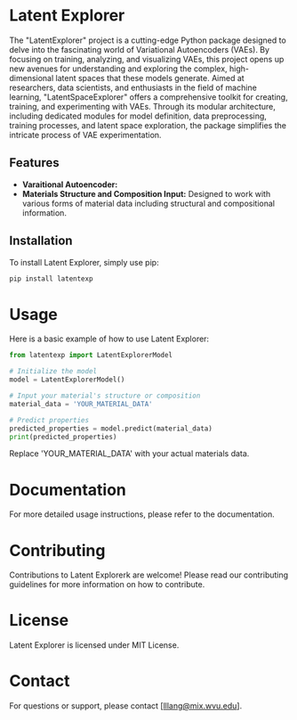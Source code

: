 # Latent Explorer

The "LatentExplorer" project is a cutting-edge Python package designed to delve into the fascinating world of Variational Autoencoders (VAEs). By focusing on training, analyzing, and visualizing VAEs, this project opens up new avenues for understanding and exploring the complex, high-dimensional latent spaces that these models generate. Aimed at researchers, data scientists, and enthusiasts in the field of machine learning, "LatentSpaceExplorer" offers a comprehensive toolkit for creating, training, and experimenting with VAEs. Through its modular architecture, including dedicated modules for model definition, data preprocessing, training processes, and latent space exploration, the package simplifies the intricate process of VAE experimentation. 
## Features

- **Varaitional Autoencoder:** 
- **Materials Structure and Composition Input:** Designed to work with various forms of material data including structural and compositional information.


## Installation

To install Latent Explorer, simply use pip:

```bash
pip install latentexp
```

# Usage

Here is a basic example of how to use Latent Explorer:

```python
from latentexp import LatentExplorerModel

# Initialize the model
model = LatentExplorerModel()

# Input your material's structure or composition
material_data = 'YOUR_MATERIAL_DATA'

# Predict properties
predicted_properties = model.predict(material_data)
print(predicted_properties)
```

Replace 'YOUR_MATERIAL_DATA' with your actual materials data.

# Documentation

For more detailed usage instructions, please refer to the documentation.

# Contributing

Contributions to Latent Explorerk are welcome! Please read our contributing guidelines for more information on how to contribute.

# License

Latent Explorer is licensed under MIT License.

# Contact 

For questions or support, please contact [lllang@mix.wvu.edu].